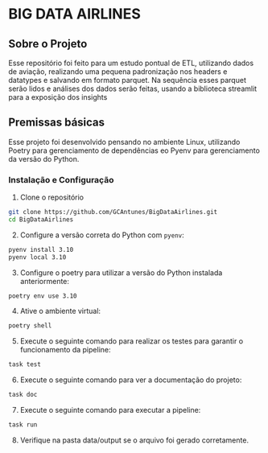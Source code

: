 # BIG DATA AIRLINES

## Sobre o Projeto

Esse repositório foi feito para um estudo pontual de ETL, utilizando dados de aviação, realizando uma pequena padronização nos headers e datatypes e salvando em formato parquet. Na sequência esses parquet serão lidos e análises dos dados serão feitas, usando a biblioteca streamlit para a exposição dos insights

## Premissas básicas

Esse projeto foi desenvolvido pensando no ambiente Linux, utilizando Poetry para gerenciamento de dependências eo Pyenv para gerenciamento da versão do Python.

### Instalação e Configuração

1. Clone o repositório
```bash
git clone https://github.com/GCAntunes/BigDataAirlines.git
cd BigDataAirlines
```

2. Configure a versão correta do Python com `pyenv`:

```bash
pyenv install 3.10
pyenv local 3.10
```

3. Configure o poetry para utilizar a versão do Python instalada anteriormente:

```bash
poetry env use 3.10
```

4. Ative o ambiente virtual:

```bash
poetry shell
```

5. Execute o seguinte comando para realizar os testes para garantir o funcionamento da pipeline:

```bash
task test
```

6. Execute o seguinte comando para ver a documentação do projeto:

```bash
task doc
```

7. Execute o seguinte comando para executar a pipeline:

```bash
task run
```

8. Verifique na pasta data/output se o arquivo foi gerado corretamente.